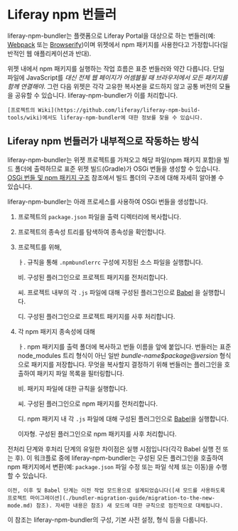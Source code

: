 # Liferay npm 번들러

liferay-npm-bundler는 플랫폼으로 Liferay Portal을 대상으로 하는 번들러(예: [Webpack](https://webpack.github.io/) 또는 [Browserify](http://browserify.org/))이며 위젯에서 npm 패키지를 사용한다고 가정합니다(일반적인 웹 애플리케이션과 반대).

위젯 내에서 npm 패키지를 실행하는 작업 흐름은 표준 번들러와 약간 다릅니다. 단일 파일에 JavaScript를 *대신 전체 웹 페이지가 어셈블될 때 브라우저에서 모든 패키지를 함께 연결해야*. 그런 다음 위젯은 각각 고유한 복사본을 로드하지 않고 공통 버전의 모듈을 공유할 수 있습니다. liferay-npm-bundler가 이를 처리합니다.

```{note}
[프로젝트의 Wiki](https://github.com/liferay/liferay-npm-build-tools/wiki)에서도 liferay-npm-bundler에 대한 정보를 찾을 수 있습니다.
```

## Liferay npm 번들러가 내부적으로 작동하는 방식

liferay-npm-bundler는 위젯 프로젝트를 가져오고 해당 파일(npm 패키지 포함)을 빌드 폴더에 출력하므로 표준 위젯 빌드(Gradle)가 OSGi 번들을 생성할 수 있습니다. [OSGi 번들 및 npm 패키지 구조](./the-structure-of-osgi-bundles-containing-npm-packages.md) 참조에서 빌드 폴더의 구조에 대해 자세히 알아볼 수 있습니다.

liferay-npm-bundler는 아래 프로세스를 사용하여 OSGi 번들을 생성합니다.

1. 프로젝트의 `package.json` 파일을 출력 디렉터리에 복사합니다.
1. 프로젝트의 종속성 트리를 탐색하여 종속성을 확인합니다.
1. 프로젝트를 위해,

    ㅏ. 규칙을 통해 `.npmbundlerrc` 구성에 지정된 소스 파일을 실행합니다.

    비. 구성된 플러그인으로 프로젝트 패키지를 전처리합니다.

    씨. 프로젝트 내부의 각 `.js` 파일에 대해 구성된 플러그인으로 [Babel](https://babeljs.io/) 을 실행합니다.

    디. 구성된 플러그인으로 프로젝트 패키지를 사후 처리합니다.

1. 각 npm 패키지 종속성에 대해

    ㅏ. npm 패키지를 출력 폴더에 복사하고 번들 이름을 앞에 붙입니다. 번들러는 표준 node_modules 트리 형식이 아닌 일반 *bundle-name$package*@*version* 형식으로 패키지를 저장합니다. 무엇을 복사할지 결정하기 위해 번들러는 플러그인을 호출하여 패키지 파일 목록을 필터링합니다.

     비. 패키지 파일에 대한 규칙을 실행합니다.

     씨. 구성된 플러그인으로 npm 패키지를 전처리합니다.

     디. npm 패키지 내 각 `.js` 파일에 대해 구성된 플러그인으로 [Babel](https://babeljs.io/)을 실행합니다.

     이자형. 구성된 플러그인으로 npm 패키지를 사후 처리합니다.

전처리 단계와 후처리 단계의 유일한 차이점은 실행 시점입니다(각각 Babel 실행 전 또는 후). 이 워크플로 중에 liferay-npm-bundler는 구성된 모든 플러그인을 호출하여 npm 패키지에서 변환(예: `package.json` 파일 수정 또는 파일 삭제 또는 이동)을 수행할 수 있습니다.

```{note}
이전, 이후 및 Babel 단계는 이전 작업 모드용으로 설계되었습니다([새 모드를 사용하도록 프로젝트 마이그레이션](./bundler-migration-guide/migration-to-the-new-mode.md) 참조). 자세한 내용은 참조) 새 모드에 대한 규칙으로 점진적으로 대체됩니다.
```

이 참조는 liferay-npm-bundler의 구성, 기본 사전 설정, 형식 등을 다룹니다.
